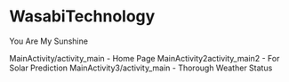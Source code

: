 # WasabiTechnology
You Are My Sunshine

MainActivity/activity_main - Home Page
MainActivity2activity_main2 - For Solar Prediction
MainActivity3/activity_main - Thorough Weather Status
